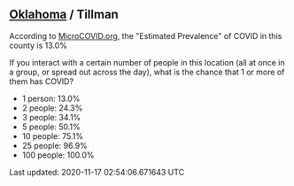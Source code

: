 
## [Oklahoma](/united-states/oklahoma) / Tillman

According to [MicroCOVID.org](http://microcovid.org),
the "Estimated Prevalence" of COVID in this county is 13.0%

If you interact with a certain number of people in this location
(all at once in a group, or spread out across the day), what is the chance that
1 or more of them has COVID?

- 1 person: 13.0%
- 2 people: 24.3%
- 3 people: 34.1%
- 5 people: 50.1%
- 10 people: 75.1%
- 25 people: 96.9%
- 100 people: 100.0%

Last updated: 2020-11-17 02:54:06.671643 UTC
